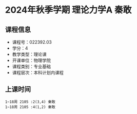 # 2024年秋季学期 理论力学A 秦敢






## 课程信息

- 课程号：022392.03
- 学分：4
- 教学类型：理论课
- 开课单位：物理学院
- 课程类别：专业基础
- 课程层次：本科计划内课程

## 上课时间

```
1~18周 2105 :2(3,4) 秦敢
1~18周 2105 :4(1,2) 秦敢
```

